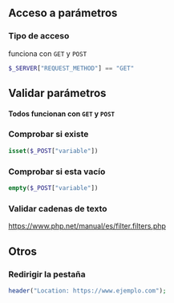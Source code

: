 ## Acceso a parámetros

### Tipo de acceso
funciona con `GET` y `POST`
```php
$_SERVER["REQUEST_METHOD"] == "GET"
```







## Validar parámetros
#### Todos funcionan con `GET` y `POST`

### Comprobar si existe
```php
isset($_POST["variable"])
```


### Comprobar si esta vacío
```php
empty($_POST["variable"])
```

### Validar cadenas de texto

https://www.php.net/manual/es/filter.filters.php







## Otros

### Redirigir la pestaña
```php
header("Location: https://www.ejemplo.com");
```